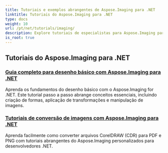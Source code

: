 ```yaml
---
title: Tutoriais e exemplos abrangentes de Aspose.Imaging para .NET
linktitle: Tutoriais do Aspose.Imaging para .NET
type: docs
weight: 10
url: /pt/net/tutorials/imaging/
description: Explore tutoriais de especialistas para Aspose.Imaging para .NET. Aprenda a manipular, converter e processar imagens com guias detalhados, exemplos de código e insights práticos. Perfeito para desenvolvedores que buscam simplificar tarefas de manipulação de imagens em aplicativos .NET.
is_root: true
---
```


## Tutoriais do Aspose.Imaging para .NET
### [Guia completo para desenho básico com Aspose.Imaging para .NET](./guide-to-basic-drawing/)
Aprenda os fundamentos do desenho básico com o Aspose.Imaging for .NET. Este tutorial passo a passo abrange conceitos essenciais, incluindo criação de formas, aplicação de transformações e manipulação de imagens.
### [Tutoriais de conversão de imagens com Aspose.Imaging para .NET](./image-conversion/)
Aprenda facilmente como converter arquivos CorelDRAW (CDR) para PDF e PNG com tutoriais abrangentes do Aspose.Imaging personalizados para desenvolvedores .NET.